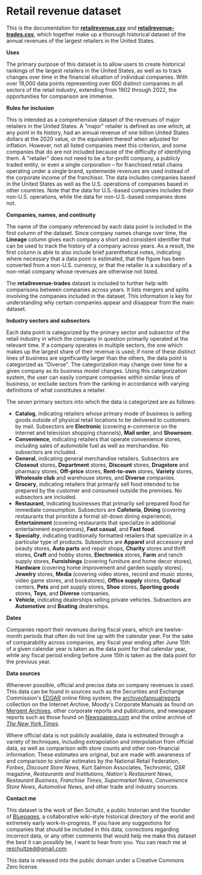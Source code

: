 # Retail revenue dataset
This is the documentation for <a href="https://github.com/reschultzed/retailrevenue/blob/main/retailrevenue.csv"><b>retailrevenue.csv</b></a> and <a href="https://github.com/reschultzed/retailrevenue/blob/main/retailrevenue-trades.csv"><b>retailrevenue-trades.csv</b></a>, which together make up a thorough historical dataset of the annual revenues of the largest retailers in the United States.

<b>Uses</b>

The primary purpose of this dataset is to allow users to create historical rankings of the largest retailers in the United States, as well as to track changes over time in the financial situation of individual companies. With over 19,000 data points representing over 600 distinct companies in all sectors of the retail industry, extending from 1902 through 2022, the opportunities for comparison are immense.

<b>Rules for inclusion</b>

This is intended as a comprehensive dataset of the revenues of major retailers in the United States. A "major" retailer is defined as one which, at any point in its history, had an annual revenue of one billion United States dollars at the 2020 value, or the equivalent thereof when adjusted for inflation. However, not all listed companies meet this criterion, and some companies that do are not included because of the difficulty of identifying them. A "retailer" does not need to be a for-profit company, a publicly traded entity, or even a single corporation – for franchised retail chains operating under a single brand, systemwide revenues are used instead of the corporate income of the franchisor. The data includes companies based in the United States as well as the U.S. operations of companies based in other countries. Note that the data for U.S.-based companies includes their non-U.S. operations, while the data for non-U.S.-based companies does not.

<b>Companies, names, and continuity</b>

The name of the company referenced by each data point is included in the first column of the dataset. Since company names change over time, the <b>Lineage</b> column gives each company a short and consistent identifier that can be used to track the history of a company across years. As a result, the first column is able to also include brief parenthetical notes, indicating where necessary that a data point is estimated, that the figure has been converted from a non-U.S. currency, or that the retailer is a subsidiary of a non-retail company whose revenues are otherwise not listed.

The <b>retailrevenue-trades</b> dataset is included to further help with comparisons between companies across years. It lists mergers and splits involving the companies included in the dataset. This information is key for understanding why certain companies appear and disappear from the main dataset.

<b>Industry sectors and subsectors</b>

Each data point is categorized by the primary sector and subsector of the retail industry in which the company in question primarily operated at the relevant time. If a company operates in multiple sectors, the one which makes up the largest share of their revenue is used; if none of these distinct lines of business are significantly larger than the others, the data point is categorized as "Diverse". The categorization may change over time for a given company as its business model changes. Using this categorization system, the user can easily compare companies within similar lines of business, or exclude sectors from the ranking in accordance with varying definitions of what constitutes a retailer.

The seven primary sectors into which the data is categorized are as follows:
* <b>Catalog</b>, indicating retailers whose primary mode of business is selling goods outside of physical retail locations to be delivered to customers by mail. Subsectors are <b>Electronic</b> (covering e-commerce on the Internet and television shopping channels), <b>Mail order</b>, and <b>Showroom</b>.
* <b>Convenience</b>, indicating retailers that operate convenience stores, including sales of automobile fuel as well as merchandise. No subsectors are included.
* <b>General</b>, indicating general merchandise retailers. Subsectors are <b>Closeout</b> stores, <b>Department</b> stores, <b>Discount</b> stores, <b>Drugstore</b> and pharmacy stores, <b>Off-price</b> stores, <b>Rent-to-own</b> stores, <b>Variety</b> stores, <b>Wholesale club</b> and warehouse stores, and <b>Diverse</b> companies.
* <b>Grocery</b>, indicating retailers that primarily sell food intended to be prepared by the customer and consumed outside the premises. No subsectors are included.
* <b>Restaurant</b>, indicating businesses that primarily sell prepared food for immediate consumption. Subsectors are <b>Cafeteria</b>, <b>Dining</b> (covering restaurants that prioritize a formal sit-down dining experience), <b>Entertainment</b> (covering restaurants that specialize in additional entertainment experiences), <b>Fast casual</b>, and <b>Fast food</b>.
* <b>Specialty</b>, indicating traditionally formatted retailers that specialize in a particular type of products. Subsectors are <b>Apparel</b> and accessory and beauty stores, <b>Auto parts</b> and repair shops, <b>Charity</b> stores and thrift stores, <b>Craft</b> and hobby stores, <b>Electronics</b> stores, <b>Farm</b> and ranch supply stores, <b>Furnishings</b> (covering furniture and home decor stores), <b>Hardware</b> (covering home improvement and garden supply stores), <b>Jewelry</b> stores, <b>Media</b> (covering video stores, record and music stores, video game stores, and bookstores), <b>Office supply</b> stores, <b>Optical</b> centers, <b>Pets</b> and pet supply stores, <b>Shoe</b> stores, <b>Sporting goods</b> stores, <b>Toys</b>, and <b>Diverse</b> companies</b>.
* <b>Vehicle</b>, indicating dealerships selling private vehicles. Subsectors are <b>Automotive</b> and <b>Boating</b> dealerships.

<b>Dates</b>

Companies report their revenues during fiscal years, which are twelve-month periods that often do not line up with the calendar year. For the sake of comparability across companies, any fiscal year ending after June 15th of a given calendar year is taken as the data point for that calendar year, while any fiscal period ending before June 15th is taken as the data point for the previous year.

<b>Data sources</b>

Whenever possible, official and precise data on company revenues is used. This data can be found in sources such as the Securities and Exchange Commission's <a href="https://www.sec.gov/edgar/searchedgar/companysearch.html">EDGAR</a> online filing system,  the <a href="https://archive.org/details/@archiveofannualreports">archiveofannualreports</a> collection on the Internet Archive, Moody's Corporate Manuals as found on <a href="https://www.mergentarchives.com">Mergent Archives</a>, other corporate reports and publications, and newspaper reports such as those found on <a href="https://www.newspapers.com">Newspapers.com</a> and the online archive of <a href="https://www.nytimes.com"><i>The New York Times</i></a>.

Where official data is not publicly available, data is estimated through a variety of techniques, including extrapolation and interpolation from official data, as well as comparison with store counts and other non-financial information. These estimates are original, but are made with awareness of and comparison to similar estimates by the National Retail Federation, <i>Forbes</i>, <i>Discount Store News</i>, Kurt Salmon Associates, Technomic, <i>QSR</i> magazine, <i>Restaurants and Institutions</i>, <i>Nation's Restaurant News</i>, <i>Restaurant Business</i>, <i>Franchise Times</i>, <i>Supermarket News</i>, <i>Convenience Store News</i>, <i>Automotive News</i>, and other trade and industry sources.

<b>Contact me</b>

This dataset is the work of Ben Schultz, a public historian and the founder of <a href="https://www.bluepageswiki.org">Bluepages</a>, a collaborative wiki-style historical directory of the world and extremely early work-in-progress. If you have any suggestions for companies that should be included in this data, corrections regarding incorrect data, or any other comments that would help me make this dataset the best it can possibly be, I want to hear from you. You can reach me at <a href="mailto:reschultzed%40gmail.com">reschultzed<i></i>@<i></i>gmail.com</a>.

This data is released into the public domain under a Creative Commons Zero license.
